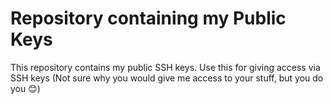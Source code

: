 # Repository containing my Public Keys
This repository contains my public SSH keys. Use this for giving access via SSH keys (Not sure why you would give me access to your stuff, but you do you 😊)


